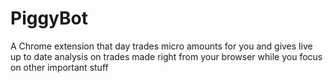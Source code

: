# PiggyBot
A Chrome extension that day trades micro amounts for you and gives live up to date analysis on trades made right from your browser while you focus on other important stuff
